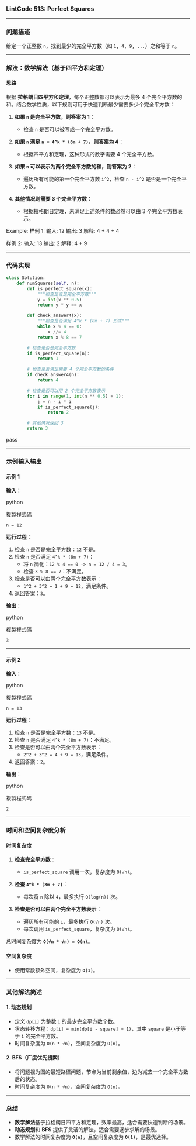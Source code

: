 
### LintCode 513: Perfect Squares

---

### 问题描述

给定一个正整数 `n`，找到最少的完全平方数（如 `1, 4, 9, ...`）之和等于 `n`。

---

### 解法：数学解法（基于四平方和定理）

#### 思路

根据 **拉格朗日四平方和定理**，每个正整数都可以表示为最多 4 个完全平方数的和。结合数学性质，以下规则可用于快速判断最少需要多少个完全平方数：

1. **如果 `n` 是完全平方数，则答案为 1**：
    
    - 检查 `n` 是否可以被写成一个完全平方数。
2. **如果 `n` 满足 `n = 4^k * (8m + 7)`，则答案为 4**：
    
    - 根据四平方和定理，这种形式的数字需要 4 个完全平方数。
3. **如果 `n` 可以表示为两个完全平方数的和，则答案为 2**：
    
    - 遍历所有可能的第一个完全平方数 `i^2`，检查 `n - i^2` 是否是一个完全平方数。
4. **其他情况则需要 3 个完全平方数**：
    
    - 根据拉格朗日定理，未满足上述条件的数必然可以由 3 个完全平方数表示。

Example:
样例 1:
输入: 12
输出: 3
解释: 4 + 4 + 4

样例 2:
输入: 13
输出: 2
解释: 4 + 9

---

### 代码实现
```python
class Solution:
    def numSquares(self, n):
        def is_perfect_square(x):
            """检查是否是完全平方数"""
            y = int(x ** 0.5)
            return y * y == x

        def check_answer4(x):
            """检查是否满足 4^k * (8m + 7) 形式"""
            while x % 4 == 0:
                x //= 4
            return x % 8 == 7

        # 检查是否是完全平方数
        if is_perfect_square(n):
            return 1

        # 检查是否满足需要 4 个完全平方数的条件
        if check_answer4(n):
            return 4

        # 检查是否可以用 2 个完全平方数表示
        for i in range(1, int(n ** 0.5) + 1):
            j = n - i * i
            if is_perfect_square(j):
                return 2

        # 其他情况返回 3
        return 3

```
pass

---

### 示例输入输出

#### 示例 1

**输入**：

python

複製程式碼

`n = 12`

**运行过程**：

1. 检查 `n` 是否是完全平方数：`12` 不是。
2. 检查 `n` 是否满足 `4^k * (8m + 7)`：
    - 将 `n` 简化：`12 % 4 == 0 -> n = 12 / 4 = 3`。
    - 检查 `3 % 8 == 7`：不满足。
3. 检查是否可以由两个完全平方数表示：
    - `1^2 + 3^2 = 1 + 9 = 12`，满足条件。
4. 返回答案：`3`。

**输出**：

python

複製程式碼

`3`

---

#### 示例 2

**输入**：

python

複製程式碼

`n = 13`

**运行过程**：

1. 检查 `n` 是否是完全平方数：`13` 不是。
2. 检查 `n` 是否满足 `4^k * (8m + 7)`：不满足。
3. 检查是否可以由两个完全平方数表示：
    - `2^2 + 3^2 = 4 + 9 = 13`，满足条件。
4. 返回答案：`2`。

**输出**：

python

複製程式碼

`2`

---

### 时间和空间复杂度分析

#### 时间复杂度

1. **检查完全平方数**：
    
    - `is_perfect_square` 调用一次，复杂度为 `O(√n)`。
2. **检查 `4^k * (8m + 7)`**：
    
    - 每次将 `n` 除以 `4`，最多执行 `O(log(n))` 次。
3. **检查是否可以由两个完全平方数表示**：
    
    - 遍历所有可能的 `i`，最多执行 `O(√n)` 次。
    - 每次调用 `is_perfect_square`，复杂度为 `O(√n)`。

总时间复杂度为 **`O(√n * √n) = O(n)`**。

#### 空间复杂度

- 使用常数额外空间，复杂度为 **`O(1)`**。

---

### 其他解法简述

#### 1. 动态规划

- 定义 `dp[i]` 为整数 `i` 的最少完全平方数个数。
- 状态转移方程：`dp[i] = min(dp[i - square] + 1)`，其中 `square` 是小于等于 `i` 的完全平方数。
- 时间复杂度为 `O(n * √n)`，空间复杂度为 `O(n)`。

#### 2. BFS（广度优先搜索）

- 将问题视为图的最短路径问题，节点为当前剩余值，边为减去一个完全平方数后的状态。
- 时间复杂度为 `O(n * √n)`，空间复杂度为 `O(n)`。

---

### 总结

- **数学解法**基于拉格朗日四平方和定理，效率最高，适合需要快速判断的场景。
- **动态规划**和 **BFS** 提供了灵活的解法，适合需要逐步求解的场景。
- 数学解法的时间复杂度为 **`O(n)`**，且空间复杂度为 **`O(1)`**，是最优选择。
